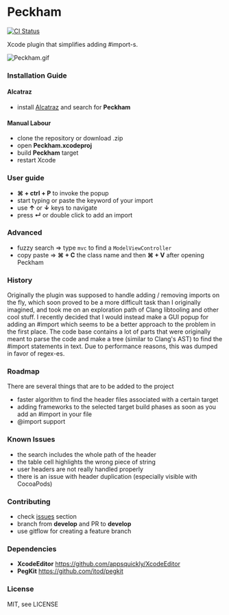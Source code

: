 Peckham
=======

[![CI Status](https://travis-ci.org/markohlebar/Peckham.svg)](https://travis-ci.org/markohlebar/Peckham)

Xcode plugin that simplifies adding #import-s. 

![Peckham.gif](/Misc/Peckham.gif)

### Installation Guide

#### Alcatraz

- install [Alcatraz](https://github.com/alcatraz/Alcatraz) and search for **Peckham** 

#### Manual Labour

- clone the repository or download .zip
- open **Peckham.xcodeproj** 
- build **Peckham** target
- restart Xcode

### User guide

- **⌘ + ctrl + P** to invoke the popup
- start typing or paste the keyword of your import
- use **↑** or **↓** keys to navigate
- press **↵** or double click to add an import

### Advanced
- fuzzy search => type `mvc` to find a `ModelViewController`
- copy paste => **⌘ + C** the class name and then **⌘ + V** after opening Peckham

### History

Originally the plugin was supposed to handle adding / removing imports on the fly, which soon proved to be a more difficult task than I originally imagined, and took me on an exploration path of Clang libtooling and other cool stuff. I recently decided that I would instead make a GUI popup for adding an #import which seems to be a better approach to the problem in the first place. The code base contains a lot of parts that were originally meant to parse the code and make a tree (similar to Clang's AST) to find the #import statements in text. Due to performance reasons, this was dumped in favor of regex-es. 

### Roadmap 

There are several things that are to be added to the project
- faster algorithm to find the header files associated with a certain target
- adding frameworks to the selected target build phases as soon as you add an #import in your file
- @import support

### Known Issues 

- the search includes the whole path of the header
- the table cell highlights the wrong piece of string
- user headers are not really handled properly
- there is an issue with header duplication (especially visible with CocoaPods)

### Contributing 

- check [issues](https://github.com/markohlebar/Peckham/issues?state=open) section
- branch from **develop** and PR to **develop** 
- use gitflow for creating a feature branch

### Dependencies

- **XcodeEditor** https://github.com/appsquickly/XcodeEditor
- **PegKit** https://github.com/itod/pegkit

### License

MIT, see LICENSE
